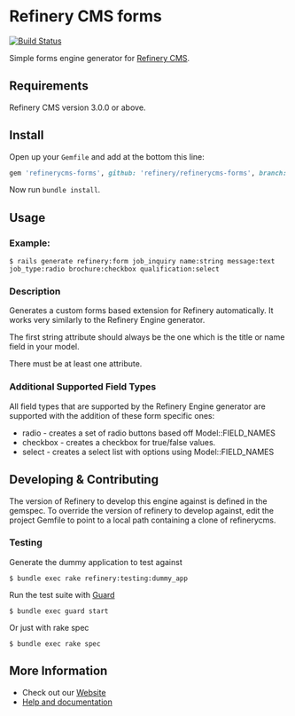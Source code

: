 # Refinery CMS forms

[![Build Status](https://travis-ci.org/refinery/refinerycms-forms.svg?branch=master)](https://travis-ci.org/refinery/refinerycms-forms)

Simple forms engine generator for [Refinery CMS](http://refinerycms.com).

## Requirements

Refinery CMS version 3.0.0 or above.

## Install

Open up your ``Gemfile`` and add at the bottom this line:

```ruby
gem 'refinerycms-forms', github: 'refinery/refinerycms-forms', branch: 'master', group: :development
```

Now run `bundle install`.

##  Usage

### Example:
	$ rails generate refinery:form job_inquiry name:string message:text job_type:radio brochure:checkbox qualification:select

### Description

Generates a custom forms based extension for Refinery automatically.
It works very similarly to the Refinery Engine generator.

The first string attribute should always be the one which is the title or name field in your model.

There must be at least one attribute.

### Additional Supported Field Types

  All field types that are supported by the Refinery Engine generator are supported
  with the addition of these form specific ones:

  * radio           - creates a set of radio buttons based off Model::FIELD_NAMES
  * checkbox        - creates a checkbox for true/false values.
  * select          - creates a select list with options using Model::FIELD_NAMES

## Developing & Contributing

The version of Refinery to develop this engine against is defined in the gemspec. To override the version of refinery to develop against, edit the project Gemfile to point to a local path containing a clone of refinerycms.

### Testing

Generate the dummy application to test against

    $ bundle exec rake refinery:testing:dummy_app

Run the test suite with [Guard](https://github.com/guard/guard)

    $ bundle exec guard start

Or just with rake spec

    $ bundle exec rake spec

## More Information
* Check out our [Website](http://refinerycms.com/)
* [Help and documentation](https://github.com/refinery/refinerycms#help-and-documentation)

